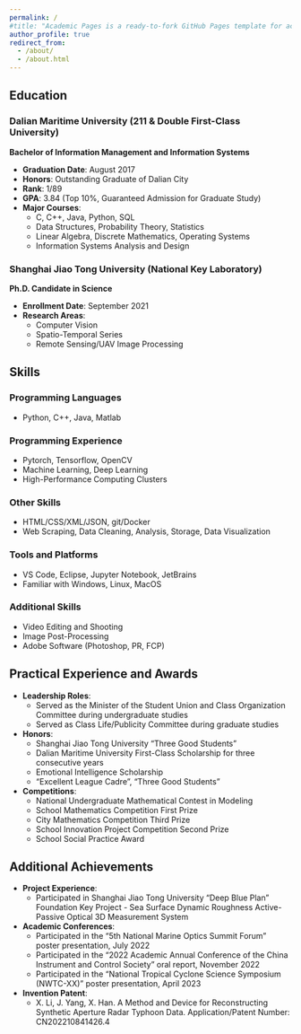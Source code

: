 ```yaml
---
permalink: /
#title: "Academic Pages is a ready-to-fork GitHub Pages template for academic personal websites"
author_profile: true
redirect_from: 
  - /about/
  - /about.html
---
```

## Education

### Dalian Maritime University (211 & Double First-Class University)
**Bachelor of Information Management and Information Systems**
- **Graduation Date**: August 2017
- **Honors**: Outstanding Graduate of Dalian City
- **Rank**: 1/89
- **GPA**: 3.84 (Top 10%, Guaranteed Admission for Graduate Study)
- **Major Courses**: 
  - C, C++, Java, Python, SQL
  - Data Structures, Probability Theory, Statistics
  - Linear Algebra, Discrete Mathematics, Operating Systems
  - Information Systems Analysis and Design

### Shanghai Jiao Tong University (National Key Laboratory)
**Ph.D. Candidate in Science**
- **Enrollment Date**: September 2021
- **Research Areas**: 
  - Computer Vision
  - Spatio-Temporal Series
  - Remote Sensing/UAV Image Processing

## Skills

### Programming Languages
- Python, C++, Java, Matlab

### Programming Experience
- Pytorch, Tensorflow, OpenCV
- Machine Learning, Deep Learning
- High-Performance Computing Clusters

### Other Skills
- HTML/CSS/XML/JSON, git/Docker
- Web Scraping, Data Cleaning, Analysis, Storage, Data Visualization

### Tools and Platforms
- VS Code, Eclipse, Jupyter Notebook, JetBrains
- Familiar with Windows, Linux, MacOS

### Additional Skills
- Video Editing and Shooting
- Image Post-Processing
- Adobe Software (Photoshop, PR, FCP)

## Practical Experience and Awards

- **Leadership Roles**: 
  - Served as the Minister of the Student Union and Class Organization Committee during undergraduate studies
  - Served as Class Life/Publicity Committee during graduate studies
- **Honors**: 
  - Shanghai Jiao Tong University “Three Good Students”
  - Dalian Maritime University First-Class Scholarship for three consecutive years
  - Emotional Intelligence Scholarship
  - “Excellent League Cadre”, “Three Good Students”
- **Competitions**: 
  - National Undergraduate Mathematical Contest in Modeling
  - School Mathematics Competition First Prize
  - City Mathematics Competition Third Prize
  - School Innovation Project Competition Second Prize
  - School Social Practice Award

## Additional Achievements

- **Project Experience**: 
  - Participated in Shanghai Jiao Tong University “Deep Blue Plan” Foundation Key Project - Sea Surface Dynamic Roughness Active-Passive Optical 3D Measurement System
- **Academic Conferences**: 
  - Participated in the “5th National Marine Optics Summit Forum” poster presentation, July 2022
  - Participated in the “2022 Academic Annual Conference of the China Instrument and Control Society” oral report, November 2022
  - Participated in the “National Tropical Cyclone Science Symposium (NWTC-XX)” poster presentation, April 2023
- **Invention Patent**: 
  - X. Li, J. Yang, X. Han. A Method and Device for Reconstructing Synthetic Aperture Radar Typhoon Data. Application/Patent Number: CN202210841426.4
